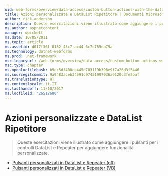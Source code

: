 ```yaml
---
uid: web-forms/overview/data-access/custom-button-actions-with-the-datalist-and-repeater/index
title: Azioni personalizzate e DataList Ripetitore | Documenti Microsoft
author: rick-anderson
description: Queste esercitazioni viene illustrato come aggiungere i pulsanti per i controlli DataList e Repeater per aggiungere funzionalità personalizzate.
ms.author: aspnetcontent
manager: wpickett
ms.date: 10/05/2011
ms.topic: article
ms.assetid: d017f36f-0152-43c7-ac44-6c7c755ea79a
ms.technology: dotnet-webforms
ms.prod: .net-framework
msc.legacyurl: /web-forms/overview/data-access/custom-button-actions-with-the-datalist-and-repeater
msc.type: chapter
ms.openlocfilehash: b9ec5df400ce445e703119b398e9f7a26d3f5446
ms.sourcegitcommit: 9a9483aceb34591c97451997036a9120c3fe2baf
ms.translationtype: HT
ms.contentlocale: it-IT
ms.lasthandoff: 11/10/2017
ms.locfileid: "26512680"
---
```

<a name="custom-button-actions-with-the-datalist-and-repeater"></a>Azioni personalizzate e DataList Ripetitore
====================
> Queste esercitazioni viene illustrato come aggiungere i pulsanti per i controlli DataList e Repeater per aggiungere funzionalità personalizzate.


- [Pulsanti personalizzati in DataList e Repeater (c#)](custom-buttons-in-the-datalist-and-repeater-cs.md)
- [Pulsanti personalizzati in DataList e Repeater (VB)](custom-buttons-in-the-datalist-and-repeater-vb.md)

